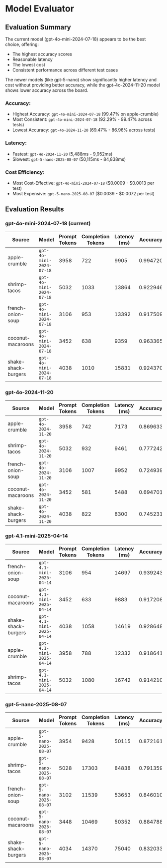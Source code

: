 # Model Evaluator

## Evaluation Summary

The current model (gpt-4o-mini-2024-07-18) appears to be the best choice, offering:

- The highest accuracy scores
- Reasonable latency
- The lowest cost
- Consistent performance across different test cases

The newer models (like gpt-5-nano) show significantly higher latency and cost without providing better accuracy, while the gpt-4o-2024-11-20 model shows lower accuracy across the board.

### Accuracy:
* Highest Accuracy: `gpt-4o-mini-2024-07-18` (99.47% on apple-crumble)
* Most Consistent: `gpt-4o-mini-2024-07-18` (92.29% - 99.47% across tests)
* Lowest Accuracy: `gpt-4o-2024-11-20` (69.47% - 86.96% across tests)

### Latency:
* Fastest: `gpt-4o-2024-11-20` (5,488ms - 9,952ms)
* Slowest: `gpt-5-nano-2025-08-07` (50,115ms - 84,838ms)

### Cost Efficiency:
* Most Cost-Effective: `gpt-4o-mini-2024-07-18` ($0.0009 - $0.0013 per test)
* Most Expensive: `gpt-5-nano-2025-08-07` ($0.0039 - $0.0072 per test)

## Evaluation Results

### gpt-4o-mini-2024-07-18 (current)

| Source | Model | Prompt Tokens | Completion Tokens | Latency (ms) | Accuracy | Total Cost |
| --- | --- | --- | --- | --- | --- | --- |
| apple-crumble | `gpt-4o-mini-2024-07-18` | 3958 | 722 | 9905 | 0.994720 | 0.001027 |
| shrimp-tacos | `gpt-4o-mini-2024-07-18` | 5032 | 1033 | 13864 | 0.922946 | 0.001375 |
| french-onion-soup | `gpt-4o-mini-2024-07-18` | 3106 | 953 | 13392 | 0.917509 | 0.001038 |
| coconut-macaroons | `gpt-4o-mini-2024-07-18` | 3452 | 638 | 9359 | 0.963365 | 0.000901 |
| shake-shack-burgers | `gpt-4o-mini-2024-07-18` | 4038 | 1010 | 15831 | 0.924370 | 0.001212 |

### gpt-4o-2024-11-20

| Source | Model | Prompt Tokens | Completion Tokens | Latency (ms) | Accuracy | Total Cost |
| --- | --- | --- | --- | --- | --- | --- |
| apple-crumble | `gpt-4o-2024-11-20` | 3958 | 742 | 7173 | 0.869633 | 0.017315 |
| shrimp-tacos | `gpt-4o-2024-11-20` | 5032 | 932 | 9461 | 0.777242 | 0.021900 |
| french-onion-soup | `gpt-4o-2024-11-20` | 3106 | 1007 | 9952 | 0.724939 | 0.017835 |
| coconut-macaroons | `gpt-4o-2024-11-20` | 3452 | 581 | 5488 | 0.694701 | 0.014440 |
| shake-shack-burgers | `gpt-4o-2024-11-20` | 4038 | 822 | 8300 | 0.745231 | 0.018315 |

### gpt-4.1-mini-2025-04-14

| Source | Model | Prompt Tokens | Completion Tokens | Latency (ms) | Accuracy | Total Cost |
| --- | --- | --- | --- | --- | --- | --- |
| french-onion-soup | `gpt-4.1-mini-2025-04-14` | 3106 | 954 | 14697 | 0.939243 | 0.002769 |
| coconut-macaroons | `gpt-4.1-mini-2025-04-14` | 3452 | 633 | 9883 | 0.917208 | 0.002394 |
| shake-shack-burgers | `gpt-4.1-mini-2025-04-14` | 4038 | 1058 | 14619 | 0.928648 | 0.003308 |
| apple-crumble | `gpt-4.1-mini-2025-04-14` | 3958 | 788 | 12332 | 0.918641 | 0.002844 |
| shrimp-tacos | `gpt-4.1-mini-2025-04-14` | 5032 | 1080 | 16742 | 0.914210 | 0.003741 |

### gpt-5-nano-2025-08-07

| Source | Model | Prompt Tokens | Completion Tokens | Latency (ms) | Accuracy | Total Cost |
| --- | --- | --- | --- | --- | --- | --- |
| apple-crumble | `gpt-5-nano-2025-08-07` | 3954 | 9428 | 50115 | 0.872161 | 0.003969 |
| shrimp-tacos | `gpt-5-nano-2025-08-07` | 5028 | 17303 | 84838 | 0.791359 | 0.007173 |
| french-onion-soup | `gpt-5-nano-2025-08-07` | 3102 | 11539 | 53653 | 0.846010 | 0.004771 |
| coconut-macaroons | `gpt-5-nano-2025-08-07` | 3448 | 10469 | 50352 | 0.884788 | 0.004360 |
| shake-shack-burgers | `gpt-5-nano-2025-08-07` | 4034 | 14370 | 75040 | 0.832033 | 0.005950 |